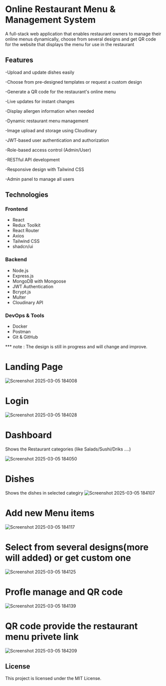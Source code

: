 # Online Restaurant  Menu & Management System

A full-stack web application that enables restaurant owners to manage their online menus dynamically, choose from several designs and get QR code for the website that displays the menu for use in the restaurant

## Features
-Upload and update dishes easily

-Choose from pre-designed templates or request a custom design

-Generate a QR code for the restaurant's online menu

-Live updates for instant changes

-Display allergen information when needed

-Dynamic restaurant menu management

-Image upload and storage using Cloudinary

-JWT-based user authentication and authorization

-Role-based access control (Admin/User)

-RESTful API development

-Responsive design with Tailwind CSS

-Admin panel to manage all users

## Technologies
### Frontend
- React
- Redux Toolkit
- React Router
- Axios
- Tailwind CSS
- shadcn/ui

### Backend
- Node.js
- Express.js
- MongoDB with Mongoose
- JWT Authentication
- Bcrypt.js
- Multer
- Cloudinary API

### DevOps & Tools
- Docker
- Postman
- Git & GitHub


*** note : The design is still in progress and will change and improve.

# Landing Page
![Screenshot 2025-03-05 184008](https://github.com/user-attachments/assets/9446403f-4cc2-478c-9221-3d5b5e012c9e)

# Login

![Screenshot 2025-03-05 184028](https://github.com/user-attachments/assets/c3148170-c725-4a52-87d9-e147bcf8c289)


# Dashboard
Shows the Restaurant categories (like Salads/Sushi/Driks ....) 

![Screenshot 2025-03-05 184050](https://github.com/user-attachments/assets/cc67dc2c-7565-47e8-a5c1-7a9d6e6c40ae)

# Dishes
Shows the dishes in selected categiry
![Screenshot 2025-03-05 184107](https://github.com/user-attachments/assets/3aa7649b-c5db-4320-8973-8e18695f489d)


# Add new Menu items
![Screenshot 2025-03-05 184117](https://github.com/user-attachments/assets/5f779a0f-3ea1-4b05-b1a5-629f7a212386)


# Select from several designs(more will added) or get custom one 
![Screenshot 2025-03-05 184125](https://github.com/user-attachments/assets/72fc927e-8aa5-4526-9a0d-7285ac186380)


# Profle manage and QR code

![Screenshot 2025-03-05 184139](https://github.com/user-attachments/assets/93357d1f-f7ed-4cd8-9f86-efe1194627fe)



# QR code provide the restaurant menu privete link
![Screenshot 2025-03-05 184209](https://github.com/user-attachments/assets/16e2f8b3-bfd2-46ba-8689-fca5145d5aed)




## License
This project is licensed under the MIT License.

